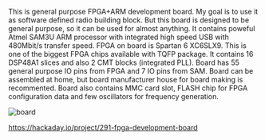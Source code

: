 This is general purpose FPGA+ARM development board. My goal is to use it as software defined radio building block. But this board is designed to be general purpose, so it can be used for almost anything. It contains poweful Atmel SAM3U ARM processor with integrated high speed USB with 480Mbit/s transfer speed. FPGA on board is Spartan 6 XC6SLX9. This is one of the biggest FPGA chips available with TQFP package. It contains 16 DSP48A1 slices and also 2 CMT blocks (integrated PLL). Board has 55 general purpose IO pins from FPGA and 7 IO pins from SAM. Board can be assembled at home, but board manufacturer house for board making is recommented. Board also contains MMC card slot, FLASH chip for FPGA configuration data and few oscillators for frequency generation.

![board](https://cdn.hackaday.io/images/4130571394042043603.png)

https://hackaday.io/project/291-fpga-development-board
